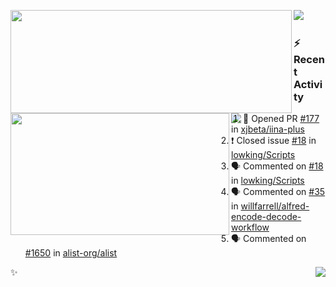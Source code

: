 <p>
  <p>
  <img align="left" width="450" height="165" src="https://github-readme-stats-git-masterrstaa-rickstaa.vercel.app/api?username=lowking&bg_color=0D1116&theme=synthwave&show_icons=true&hide_border=true&line_height=20&title_color=4E7C65&icon_color=555&show_owner=true&text_color=777&count_private=true"/>
  </p>
  <p>
  <img align="left" width="350" height="195" src="https://github-readme-stats-git-masterrstaa-rickstaa.vercel.app/api/top-langs/?layout=compact&username=lowking&bg_color=0D1116&theme=synthwave&show_icons=true&hide_border=true&line_height=20&title_color=4E7C65&icon_color=555&show_owner=true&text_color=777&hide&langs_count=4"/>
  </p>
  <p>
    <a align="left" href="https://t.me/Violettoy_bot"><img src="https://img.shields.io/badge/Telegram-%2352A4DB.svg?&style=social&logo=telegram&logoColor=white" /></a>&nbsp;&nbsp;
<!--     <img align="left" src="https://github.com/lowking/lowking/workflows/Waka%20Readme/badge.svg" />&nbsp;&nbsp; -->
    <img align="left" src="https://github.com/lowking/lowking/workflows/Activity%20Readme/badge.svg" />
  </p>
</p>

### :zap: Recent Activity

<!--START_SECTION:activity-->
1. 💪 Opened PR [#177](https://github.com/xjbeta/iina-plus/pull/177) in [xjbeta/iina-plus](https://github.com/xjbeta/iina-plus)
2. ❗️ Closed issue [#18](https://github.com/lowking/Scripts/issues/18) in [lowking/Scripts](https://github.com/lowking/Scripts)
3. 🗣 Commented on [#18](https://github.com/lowking/Scripts/issues/18) in [lowking/Scripts](https://github.com/lowking/Scripts)
4. 🗣 Commented on [#35](https://github.com/willfarrell/alfred-encode-decode-workflow/issues/35) in [willfarrell/alfred-encode-decode-workflow](https://github.com/willfarrell/alfred-encode-decode-workflow)
5. 🗣 Commented on [#1650](https://github.com/alist-org/alist/issues/1650) in [alist-org/alist](https://github.com/alist-org/alist)
<!--END_SECTION:activity-->

✨<img align="right" src="http://profile-counter.glitch.me/lowking/count.svg"/>
